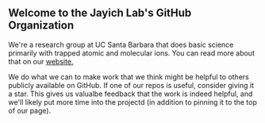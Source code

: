 ## Welcome to the Jayich Lab's GitHub Organization

We're a research group at UC Santa Barbara that does basic science primarily with trapped atomic and molecular ions.  You can read more about that on our [website.](https://jayich.io/)

We do what we can to make work that we think might be helpful to others publicly available on GitHub.  If one of our repos is useful, consider giving it a star. 
This gives us valualbe feedback that the work is indeed helpful, and we'll likely put more time into the projectd (in addition to pinning it to the top of our page).
